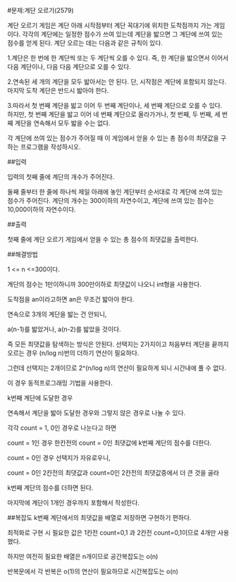 #문제:계단 오르기(2579)

계단 오르기 게임은 계단 아래 시작점부터 계단 꼭대기에 위치한 도착점까지 가는 게임이다.
각각의 계단에는 일정한 점수가 쓰여 있는데 계단을 밟으면 그 계단에 쓰여 있는 점수를 얻게 된다.
계단 오르는 데는 다음과 같은 규칙이 있다.

1.계단은 한 번에 한 계단씩 또는 두 계단씩 오를 수 있다. 즉, 한 계단을 밟으면서 이어서 다음 계단이나, 다음 다음 계단으로 오를 수 있다.

2.연속된 세 개의 계단을 모두 밟아서는 안 된다. 단, 시작점은 계단에 포함되지 않는다.
마지막 도착 계단은 반드시 밟아야 한다.

3.따라서 첫 번째 계단을 밟고 이어 두 번째 계단이나, 세 번째 계단으로 오를 수 있다. 하지만, 첫 번째 계단을 밟고 이어 네 번째 계단으로 올라가거나, 첫 번째, 두 번째, 세 번째 계단을 연속해서 모두 밟을 수는 없다.

각 계단에 쓰여 있는 점수가 주어질 때 이 게임에서 얻을 수 있는 총 점수의 최댓값을 구하는 프로그램을 작성하시오.

##입력

입력의 첫째 줄에 계단의 개수가 주어진다.

둘째 줄부터 한 줄에 하나씩 제일 아래에 놓인 계단부터 순서대로 각 계단에 쓰여 있는 점수가 주어진다. 계단의 개수는 300이하의 자연수이고, 계단에 쓰여 있는 점수는 10,000이하의 자연수이다.

##출력

첫째 줄에 계단 오르기 게임에서 얻을 수 있는 총 점수의 최댓값을 출력한다.

##해결방법

1 <= n <=300이다.

계단의 점수는 1만이하니까 300만이하로 최댓값이 나오니 int형을 사용한다.

도착점을 an이라고하면 an은 무조건 밟아야 한다.

연속으로 3개의 계단을 밟는 건 안되니,

a(n-1)를 밟았거나, a(n-2)를 밟았을 것이다.

즉 모든 최댓값을 탐색하는 방식은 안된다. 선택지는 2가지이고 처음부터 계단을 끝까지 오르는 경우 (n/log n)번의 더하기 연산이 필요하다.  

그런데 선택지는 2개이므로 2^(n/log n)의 연산이 필요하게 되니 시간내에 풀 수 없다.

이 경우 동적프로그래밍 기법을 사용한다.

k번째 계단에 도달한 경우 

연속해서 계단을 밟아 도달한 경우와 그렇지 않은 경우로 나눌 수 있다.

각각 count = 1, 0인 경우로 나눈다고 하면

count = 1인 경우 한칸전의 count = 0인 최댓값에 k번째 계단의 점수를 더한다.

count = 0인 경우 선택지가 자유로우니, 

count = 0인 2칸전의 최댓값과 count=0인 2칸전의 최댓값중에서 더 큰 것을 골라 

k번째 계단의 점수를 더하면 된다.

마지막에 계단이 1개인 경우까지 포함해서 작성한다.

##복잡도
k번째 계단에서의 최댓값을 배열로 저장하면 구현하기 편하다.

최적화로 구현 시 필요한 값은 1칸전 count=0,1 과 2칸전 count=0,1이므로 4개만 사용했다.

하지만 여전히 필요한 배열은 n개이므로 공간복잡도는 o(n)

반복문에서 각 반복은 o(1)의 연산이 필요하므로 시간복잡도는 o(n)
